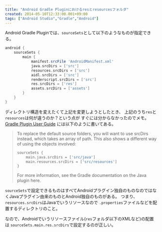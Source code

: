 ```yaml
---
title: "Android Gradle Pluginにおけるresとresourcesフォルダ"
created: 2014-05-10T12:33:00.001+09:00
tags: ["Android Studio","Gradle","Android"]
---
```

Android Gradle Pluginでは、`sourceSets`として以下のようなものが指定できる。

```groovy
android {
    sourceSets {
        main {
            manifest.srcFile 'AndroidManifest.xml'
            java.srcDirs = ['src']
            resources.srcDirs = ['src']
            aidl.srcDirs = ['src']
            renderscript.srcDirs = ['src']
            res.srcDirs = ['res']
            assets.srcDirs = ['assets']
        }
    }
}
```

ディレクトリ構造を変えたくて上記を変更しようとしたとき、
上記のうち`res`と`resources`は何が違うのか？という点が
すぐには分からなかったのでメモ。
[Gradle Plugin User Guide](http://tools.android.com/tech-docs/new-build-system/user-guide) には以下のように書いてある。

> To replace the default source folders, you will want to use srcDirs
> instead, which takes an array of path. This also shows a different way
> of using the objects involved:
>
> ```groovy
> sourceSets {
>     main.java.srcDirs = ['src/java']
>     main.resources.srcDirs = ['src/resources']
> }
> ```
>
> For more information, see the Gradle documentation on the Java plugin
> here.

`sourceSets`で設定できるものはすべてAndroidプラグイン独自のものなのではなくJavaプラグイン由来のものとAndroid独自のものがある。
つまり、`resources.srcDirs`はJavaでいうリソースなので
`.properties`ファイルなどを配置するディレクトリのこと。

なので、Androidでいうリソースファイル(`res`フォルダ以下のXMLなど)の配置は
`sourceSets.main.res.srcDirs`で設定するのが正しい。
